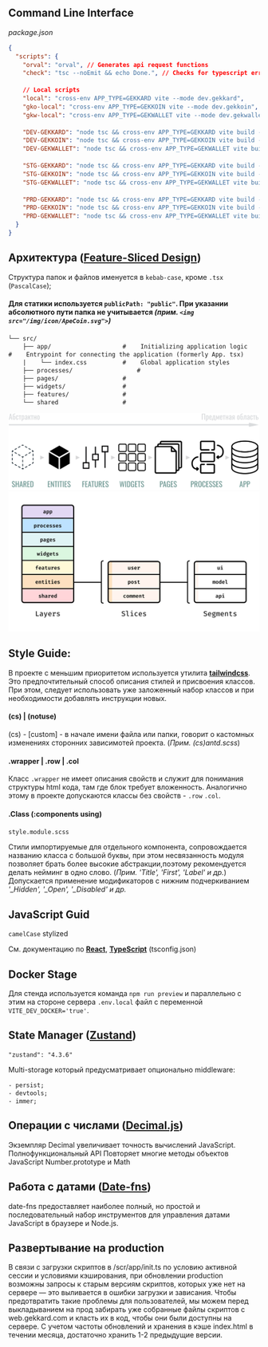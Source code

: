 ## Command Line Interface

_package.json_

```json
{
  "scripts": {
    "orval": "orval", // Generates api request functions
    "check": "tsc --noEmit && echo Done.", // Checks for typescript errors
    
    // Local scripts
    "local": "cross-env APP_TYPE=GEKKARD vite --mode dev.gekkard",
    "gko-local": "cross-env APP_TYPE=GEKKOIN vite --mode dev.gekkoin",
    "gkw-local": "cross-env APP_TYPE=GEKWALLET vite --mode dev.gekwallet",
    
    "DEV-GEKKARD": "node tsc && cross-env APP_TYPE=GEKKARD vite build --mode dev.gekkard",
    "DEV-GEKKOIN": "node tsc && cross-env APP_TYPE=GEKKOIN vite build --mode dev.gekkoin",
    "DEV-GEKWALLET": "node tsc && cross-env APP_TYPE=GEKWALLET vite build --mode dev.gekwallet",

    "STG-GEKKARD": "node tsc && cross-env APP_TYPE=GEKKARD vite build --mode stg.gekkard",
    "STG-GEKKOIN": "node tsc && cross-env APP_TYPE=GEKKOIN vite build --mode stg.gekkoin",
    "STG-GEKWALLET": "node tsc && cross-env APP_TYPE=GEKWALLET vite build --mode stg.gekwallet",
    
    "PRD-GEKKARD": "node tsc && cross-env APP_TYPE=GEKKARD vite build --mode prd.gekkard",
    "PRD-GEKKOIN": "node tsc && cross-env APP_TYPE=GEKKOIN vite build --mode prd.gekkoin",
    "PRD-GEKWALLET": "node tsc && cross-env APP_TYPE=GEKWALLET vite build --mode prd.gekwallet"
  }
}
```

## Архитектура ([Feature-Sliced Design](https://feature-sliced.design/ru/docs/get-started/overview))

Структура папок и файлов именуется в `kebab-case`, кроме `.tsx` (`PascalCase`);
#### Для статики используется `publicPath: "public"`. При указании абсолютного пути папка не учитывается _(прим. **`<img src="/img/icon/ApeCoin.svg">`**)_

```
└── src/
    ├── app/                    #    Initializing application logic        #    Entrypoint for connecting the application (formerly App. tsx)
    |    └── index.css          #    Global application styles
    ├── processes/                  #
    ├── pages/                  #
    ├── widgets/                #
    ├── features/               #               
    └── shared                  #
```
![Image alt](etc/img.png)
![Image alt](etc/img_1.png)



## Style Guide:

В проекте с меньшим приоритетом используется утилита [**tailwindcss**](https://tailwindcss.com/).
Это предпочтительный способ описания стилей и присвоения классов. При этом, следует использовать уже заложенный набор классов и при необходимости добавлять инструкции новых.

#### (cs) | (notuse)

(cs) - [custom] - в начале имени файла или папки, говорит о кастомных изменениях сторонних зависимотей проекта. (_Прим.
(cs)antd.scss_)

#### .wrapper | .row | .col

Класс `.wrapper` не имеет описания свойств и служит для понимания структуры html кода, там где блок требует вложенность. Аналогично этому в проекте допускаются классы без свойств - `.row` `.col`.

#### .Class (:components using)

`style.module.scss`

Стили импортируемые для отдельного компонента, сопровождается названию класса с большой буквы, при этом несвязанность модуля позволяет
брать более высокие абстракции,поэтому рекомендуется делать нейминг в одно слово. (_Прим. 'Title', 'First', 'Label' и др._)
Допускается применение модификаторов с нижним подчеркиванием _'\_Hidden', '\_Open', '\_Disabled' и др._

## JavaScript Guid

`camelCase` stylized

См. документацию по [**React**](https://reactjs.org/docs/getting-started.html), [**TypeScript**](https://www.typescriptlang.org/docs/) (tsconfig.json)

## Docker Stage

Для стенда используется команда `npm run preview` и параллельно с этим на стороне сервера `.env.local` файл с переменной `VITE_DEV_DOCKER='true'`.

## State Manager ([Zustand](https://github.com/pmndrs/zustand))

    "zustand": "4.3.6"

Multi-storage который предусматривает опционально middleware:

    - persist; 
    - devtools;
    - immer;


## Операции с числами ([Decimal.js](https://github.com/MikeMcl/decimal.js/))

Экземпляр Decimal увеличивает точность вычислений JavaScript. Полнофункциональный API Повторяет многие методы объектов JavaScript Number.prototype и Math

## Работа с датами ([Date-fns](https://date-fns.org/docs/Getting-Started))

date-fns предоставляет наиболее полный, но простой и последовательный набор инструментов для управления датами JavaScript в браузере и Node.js.

## Развертывание на production
В связи с загрузки скриптов в /scr/app/init.ts по условию активной сессии и условиями кэширования, при обновлении production возможны запросы к старым версиям скриптов, 
которых уже нет на сервере — это выливается в ошибки загрузки и зависания. Чтобы предотвратить такие проблемы для пользователей, мы можем перед выкладыванием на прод забирать 
уже собранные файлы скриптов с web.gekkard.com и класть их в код, чтобы они были доступны на сервере. С учетом частоты обновлений и хранения в кэше index.html в течении месяца, 
достаточно хранить 1-2 предыдущие версии.